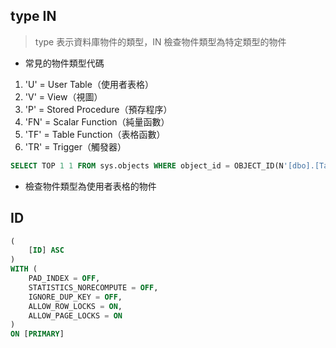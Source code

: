 ## type IN

> type 表示資料庫物件的類型，IN 檢查物件類型為特定類型的物件

- 常見的物件類型代碼 
1. 'U' = User Table（使用者表格）
2. 'V' = View（視圖）
3. 'P' = Stored Procedure（預存程序）
4. 'FN' = Scalar Function（純量函數）
5. 'TF' = Table Function（表格函數）
6. 'TR' = Trigger（觸發器）

```sql
SELECT TOP 1 1 FROM sys.objects WHERE object_id = OBJECT_ID(N'[dbo].[TableName]') AND type IN (N'U')
```

- 檢查物件類型為使用者表格的物件

## ID

```sql
(
	[ID] ASC
)
WITH (
    PAD_INDEX = OFF,
	STATISTICS_NORECOMPUTE = OFF,
	IGNORE_DUP_KEY = OFF,
	ALLOW_ROW_LOCKS = ON,
	ALLOW_PAGE_LOCKS = ON
)
ON [PRIMARY]
```